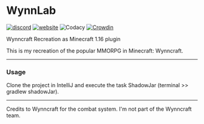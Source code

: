 # WynnLab
[![discord](https://img.shields.io/discord/826897491185893428)](https://discord.gg/7ktHKn2nZG)
[![website](https://img.shields.io/website?up_message=wynnlab.tk&url=https%3A%2F%2Fwww.wynnlab.tk)](https://www.wynnlab.tk)
![Codacy](https://img.shields.io/codacy/grade/7679f5049036406c9c213b22a8de2bcd)
[![Crowdin](https://badges.crowdin.net/wynnlab/localized.svg)](https://crowdin.com/project/wynnlab)

Wynncraft Recreation as Minecraft 1.16 plugin

This is my recreation of the popular MMORPG in Minecraft: Wynncraft.

---
### Usage

Clone the project in IntelliJ and execute the task ShadowJar (terminal >> gradlew shadowJar).

---
Credits to Wynncraft for the combat system. I'm not part of the Wynncraft team.

